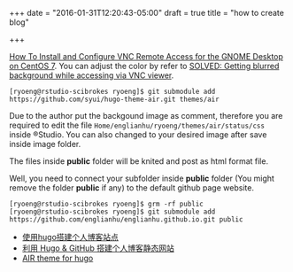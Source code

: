 +++
date = "2016-01-31T12:20:43-05:00"
draft = true
title = "how to create blog"

+++


[How To Install and Configure VNC Remote Access for the GNOME Desktop on CentOS 7](https://www.digitalocean.com/community/tutorials/how-to-install-and-configure-vnc-remote-access-for-the-gnome-desktop-on-centos-7?comment=35734). You can adjust the color by refer to [SOLVED: Getting blurred background while accessing via VNC viewer](http://www.linuxquestions.org/questions/linux-newbie-8/getting-blurred-background-while-accessing-via-vnc-viewer-4175555060/#post5437254).


```
[ryoeng@rstudio-scibrokes ryoeng]$ git submodule add https://github.com/syui/hugo-theme-air.git themes/air
```

  Due to the author put the backgound image as comment, therefore you are required to edit the file `Home/englianhu/ryoeng/themes/air/status/css` inside ®Studio. You can also changed to your desired image after save inside image folder.

  The files inside **public** folder will be knited and post as html format file. 

  Well, you need to connect your subfolder inside **public** folder (You might remove the folder **public** if any) to the default github page website.

```
[ryoeng@rstudio-scibrokes ryoeng]$ grm -rf public
[ryoeng@rstudio-scibrokes ryoeng]$ git submodule add https://github.com/englianhu/englianhu.github.io.git public
```


  * [使用hugo搭建个人博客站点](http://blog.coderzh.com/2015/08/29/hugo/)
  * [利用 Hugo & GitHub 搭建个人博客静态网站](http://blog.bpcoder.com/2015/12/hugo-create-blog/)
  * [AIR theme for hugo](https://github.com/syui/hugo-theme-air)


